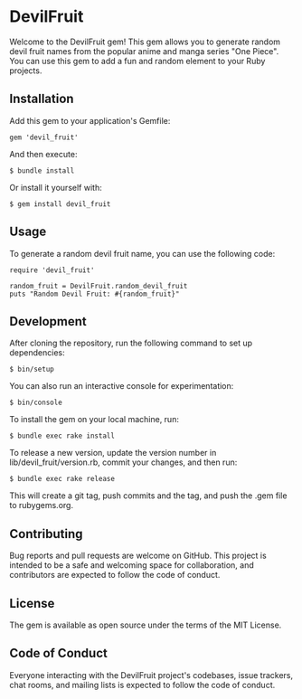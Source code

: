 # DevilFruit
Welcome to the DevilFruit gem! This gem allows you to generate random devil fruit names from the popular anime and manga series "One Piece". You can use this gem to add a fun and random element to your Ruby projects.

## Installation
Add this gem to your application's Gemfile:
```
gem 'devil_fruit'
```
And then execute:
```
$ bundle install
```
Or install it yourself with:
```
$ gem install devil_fruit
```

## Usage
To generate a random devil fruit name, you can use the following code:
```
require 'devil_fruit'

random_fruit = DevilFruit.random_devil_fruit
puts "Random Devil Fruit: #{random_fruit}"
```

## Development
After cloning the repository, run the following command to set up dependencies:
```
$ bin/setup
```
You can also run an interactive console for experimentation:
```
$ bin/console
```
To install the gem on your local machine, run:
```
$ bundle exec rake install
```
To release a new version, update the version number in lib/devil_fruit/version.rb, commit your changes, and then run:
```
$ bundle exec rake release
```
This will create a git tag, push commits and the tag, and push the .gem file to rubygems.org.

## Contributing
Bug reports and pull requests are welcome on GitHub. This project is intended to be a safe and welcoming space for collaboration, and contributors are expected to follow the code of conduct.

## License
The gem is available as open source under the terms of the MIT License.

## Code of Conduct
Everyone interacting with the DevilFruit project's codebases, issue trackers, chat rooms, and mailing lists is expected to follow the code of conduct.
